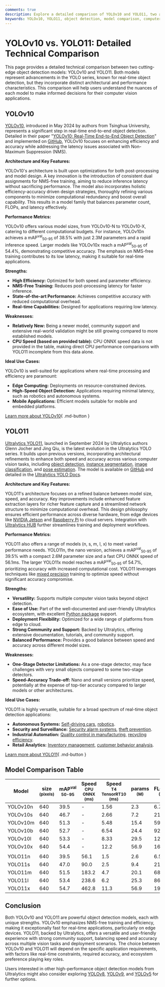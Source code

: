```yaml
---
comments: true
description: Explore a detailed comparison of YOLOv10 and YOLO11, two advanced object detection models. Understand their performance, strengths, and ideal use cases.
keywords: YOLOv10, YOLO11, object detection, model comparison, computer vision, real-time detection, NMS-free training, Ultralytics models, edge computing, accuracy vs speed
---
```


# YOLOv10 vs. YOLO11: Detailed Technical Comparison

This page provides a detailed technical comparison between two cutting-edge object detection models: YOLOv10 and YOLO11. Both models represent advancements in the YOLO series, known for real-time object detection, but they incorporate distinct architectural and performance characteristics. This comparison will help users understand the nuances of each model to make informed decisions for their computer vision applications.

<script async src="https://cdn.jsdelivr.net/npm/chart.js"></script>
<script defer src="../../javascript/benchmark.js"></script>

<canvas id="modelComparisonChart" width="1024" height="400" active-models='["YOLOv10", "YOLO11"]'></canvas>

## YOLOv10

[YOLOv10](https://docs.ultralytics.com/models/yolov10/), introduced in May 2024 by authors from Tsinghua University, represents a significant step in real-time end-to-end object detection. Detailed in their paper "[YOLOv10: Real-Time End-to-End Object Detection](https://arxiv.org/abs/2405.14458)" and implemented on [GitHub](https://github.com/THU-MIG/yolov10), YOLOv10 focuses on enhancing efficiency and accuracy while addressing the latency issues associated with Non-Maximum Suppression (NMS).

**Architecture and Key Features:**

YOLOv10's architecture is built upon optimizations for both post-processing and model design. A key innovation is the introduction of consistent dual assignments for NMS-free training, aiming to reduce inference latency without sacrificing performance. The model also incorporates holistic efficiency-accuracy driven design strategies, thoroughly refining various components to minimize computational redundancy and boost overall capability. This results in a model family that balances parameter count, FLOPs, and latency effectively.

**Performance Metrics:**

YOLOv10 offers various model sizes, from YOLOv10-N to YOLOv10-X, catering to different computational budgets. For instance, YOLOv10n achieves a mAP<sup>val</sup><sub>50-95</sub> of 38.5% with just 2.3M parameters and a rapid inference speed. Larger models like YOLOv10x reach a mAP<sup>val</sup><sub>50-95</sub> of 54.4%, demonstrating competitive accuracy. The emphasis on NMS-free training contributes to its low latency, making it suitable for real-time applications.

**Strengths:**

- **High Efficiency:** Optimized for both speed and parameter efficiency.
- **NMS-Free Training:** Reduces post-processing latency for faster inference.
- **State-of-the-art Performance:** Achieves competitive accuracy with reduced computational overhead.
- **Real-time Capabilities:** Designed for applications requiring low latency.

**Weaknesses:**

- **Relatively New:** Being a newer model, community support and extensive real-world validation might be still growing compared to more established models.
- **CPU Speed (based on provided table):** CPU ONNX speed data is not provided in the table, making direct CPU performance comparisons with YOLO11 incomplete from this data alone.

**Ideal Use Cases:**

YOLOv10 is well-suited for applications where real-time processing and efficiency are paramount:

- **Edge Computing:** Deployments on resource-constrained devices.
- **High-Speed Object Detection:** Applications requiring minimal latency, such as robotics and autonomous systems.
- **Mobile Applications:** Efficient models suitable for mobile and embedded platforms.

[Learn more about YOLOv10](https://docs.ultralytics.com/models/yolov10/){ .md-button }

## YOLO11

[Ultralytics YOLO11](https://docs.ultralytics.com/models/yolo11/), launched in September 2024 by Ultralytics authors Glenn Jocher and Jing Qiu, is the latest evolution in the Ultralytics YOLO series. It builds upon previous versions, incorporating architectural refinements to enhance both speed and accuracy across various computer vision tasks, including [object detection](https://www.ultralytics.com/glossary/object-detection), [instance segmentation](https://www.ultralytics.com/glossary/instance-segmentation), [image classification](https://docs.ultralytics.com/tasks/classify/), and [pose estimation](https://docs.ultralytics.com/tasks/pose/). The model is available on [GitHub](https://github.com/ultralytics/ultralytics) and detailed in the [Ultralytics YOLO Docs](https://docs.ultralytics.com/).

**Architecture and Key Features:**

YOLO11's architecture focuses on a refined balance between model size, speed, and accuracy. Key improvements include enhanced feature extraction layers for richer feature capture and a streamlined network structure to minimize computational overhead. This design philosophy ensures efficient performance across diverse hardware, from edge devices like [NVIDIA Jetson](https://docs.ultralytics.com/guides/nvidia-jetson/) and [Raspberry Pi](https://docs.ultralytics.com/guides/raspberry-pi/) to cloud servers. Integration with [Ultralytics HUB](https://www.ultralytics.com/hub) further streamlines training and deployment workflows.

**Performance Metrics:**

YOLO11 also offers a range of models (n, s, m, l, x) to meet varied performance needs. YOLO11n, the nano version, achieves a mAP<sup>val</sup><sub>50-95</sub> of 39.5% with a compact 2.6M parameter size and a fast CPU ONNX speed of 56.1ms. The larger YOLO11x model reaches a mAP<sup>val</sup><sub>50-95</sub> of 54.7%, prioritizing accuracy with increased computational cost. YOLO11 leverages techniques like [mixed precision](https://www.ultralytics.com/glossary/mixed-precision) training to optimize speed without significant accuracy compromise.

**Strengths:**

- **Versatility:** Supports multiple computer vision tasks beyond object detection.
- **Ease of Use:** Part of the well-documented and user-friendly Ultralytics ecosystem, with excellent [Python package](https://pypi.org/project/ultralytics/) support.
- **Deployment Flexibility:** Optimized for a wide range of platforms from edge to cloud.
- **Strong Community and Support:** Backed by Ultralytics, offering extensive documentation, tutorials, and community support.
- **Balanced Performance:** Provides a good balance between speed and accuracy across different model sizes.

**Weaknesses:**

- **One-Stage Detector Limitations:** As a one-stage detector, may face challenges with very small objects compared to some two-stage detectors.
- **Speed-Accuracy Trade-off:** Nano and small versions prioritize speed, potentially at the expense of top-tier accuracy compared to larger models or other architectures.

**Ideal Use Cases:**

YOLO11 is highly versatile, suitable for a broad spectrum of real-time object detection applications:

- **Autonomous Systems:** [Self-driving cars](https://www.ultralytics.com/solutions/ai-in-self-driving), [robotics](https://www.ultralytics.com/glossary/robotics).
- **Security and Surveillance:** [Security alarm systems](https://www.ultralytics.com/blog/security-alarm-system-projects-with-ultralytics-yolov8), [theft prevention](https://www.ultralytics.com/blog/computer-vision-for-theft-prevention-enhancing-security).
- **Industrial Automation:** [Quality control in manufacturing](https://www.ultralytics.com/solutions/ai-in-manufacturing), [recycling efficiency](https://www.ultralytics.com/blog/recycling-efficiency-the-power-of-vision-ai-in-automated-sorting).
- **Retail Analytics:** [Inventory management](https://www.ultralytics.com/blog/ai-for-smarter-retail-inventory-management), [customer behavior analysis](https://www.ultralytics.com/blog/achieving-retail-efficiency-with-ai).

[Learn more about YOLO11](https://docs.ultralytics.com/models/yolo11/){ .md-button }

## Model Comparison Table

| Model    | size<br><sup>(pixels) | mAP<sup>val<br>50-95 | Speed<br><sup>CPU ONNX<br>(ms) | Speed<br><sup>T4 TensorRT10<br>(ms) | params<br><sup>(M) | FLOPs<br><sup>(B) |
| -------- | --------------------- | -------------------- | ------------------------------ | ----------------------------------- | ------------------ | ----------------- |
| YOLOv10n | 640                   | 39.5                 | -                              | 1.56                                | 2.3                | 6.7               |
| YOLOv10s | 640                   | 46.7                 | -                              | 2.66                                | 7.2                | 21.6              |
| YOLOv10m | 640                   | 51.3                 | -                              | 5.48                                | 15.4               | 59.1              |
| YOLOv10b | 640                   | 52.7                 | -                              | 6.54                                | 24.4               | 92.0              |
| YOLOv10l | 640                   | 53.3                 | -                              | 8.33                                | 29.5               | 120.3             |
| YOLOv10x | 640                   | 54.4                 | -                              | 12.2                                | 56.9               | 160.4             |
|          |                       |                      |                                |                                     |                    |                   |
| YOLO11n  | 640                   | 39.5                 | 56.1                           | 1.5                                 | 2.6                | 6.5               |
| YOLO11s  | 640                   | 47.0                 | 90.0                           | 2.5                                 | 9.4                | 21.5              |
| YOLO11m  | 640                   | 51.5                 | 183.2                          | 4.7                                 | 20.1               | 68.0              |
| YOLO11l  | 640                   | 53.4                 | 238.6                          | 6.2                                 | 25.3               | 86.9              |
| YOLO11x  | 640                   | 54.7                 | 462.8                          | 11.3                                | 56.9               | 194.9             |

## Conclusion

Both YOLOv10 and YOLO11 are powerful object detection models, each with unique strengths. YOLOv10 emphasizes NMS-free training and efficiency, making it exceptionally fast for real-time applications, particularly on edge devices. YOLO11, backed by Ultralytics, offers a versatile and user-friendly experience with strong community support, balancing speed and accuracy across multiple vision tasks and deployment scenarios. The choice between YOLOv10 and YOLO11 will depend on the specific application requirements, with factors like real-time constraints, required accuracy, and ecosystem preference playing key roles.

Users interested in other high-performance object detection models from Ultralytics might also consider exploring [YOLOv8](https://docs.ultralytics.com/models/yolov8/), [YOLOv9](https://docs.ultralytics.com/models/yolov9/), and [YOLOv5](https://docs.ultralytics.com/models/yolov5/) for further options.
